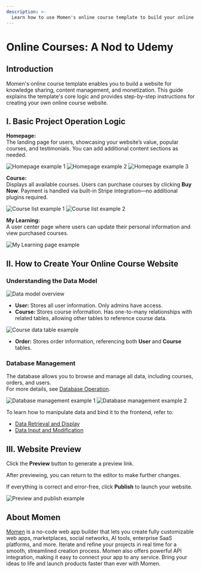 ```yaml
---
description: >-
  Learn how to use Momen's online course template to build your online course website.
---
```


# Online Courses: A Nod to Udemy

## Introduction

Momen's online course template enables you to build a website for knowledge sharing, content management, and monetization. This guide explains the template's core logic and provides step-by-step instructions for creating your own online course website.

## I. Basic Project Operation Logic

**Homepage:**  
The landing page for users, showcasing your website’s value, popular courses, and testimonials. You can add additional content sections as needed.

![Homepage example 1](../.gitbook/assets/0%20(17).png)
![Homepage example 2](../.gitbook/assets/1%20(17).png)
![Homepage example 3](../.gitbook/assets/2%20(14).png)

**Course:**  
Displays all available courses. Users can purchase courses by clicking **Buy Now**. Payment is handled via built-in Stripe integration—no additional plugins required.

![Course list example 1](../.gitbook/assets/3%20(9).png)
![Course list example 2](../.gitbook/assets/4%20(9).png)

**My Learning:**  
A user center page where users can update their personal information and view purchased courses.

![My Learning page example](../.gitbook/assets/5%20(5).png)

## II. How to Create Your Online Course Website

### Understanding the Data Model

![Data model overview](../.gitbook/assets/6%20(5).png)

- **User:** Stores all user information. Only admins have access.
- **Course:** Stores course information. Has one-to-many relationships with related tables, allowing other tables to reference course data.

![Course data table example](../.gitbook/assets/7%20(3).png)

- **Order:** Stores order information, referencing both **User** and **Course** tables.

### Database Management

The database allows you to browse and manage all data, including courses, orders, and users.  
For more details, see [Database Operation](https://docs.momen.app/data/database/database-operation).

![Database management example 1](../.gitbook/assets/8%20(2).png)
![Database management example 2](../.gitbook/assets/9%20(1).png)

To learn how to manipulate data and bind it to the frontend, refer to:  
- [Data Retrieval and Display](https://docs.momen.app/data/data-overview/data-retrieval-and-display)  
- [Data Input and Modification](https://docs.momen.app/data/data-overview/data-input-and-modification)

## III. Website Preview

Click the **Preview** button to generate a preview link.

After previewing, you can return to the editor to make further changes.

If everything is correct and error-free, click **Publish** to launch your website.

![Preview and publish example](../.gitbook/assets/10%20(1).png)

## About Momen

[Momen](https://momen.app/?channel=docs) is a no-code web app builder that lets you create fully customizable web apps, marketplaces, social networks, AI tools, enterprise SaaS platforms, and more. Iterate and refine your projects in real time for a smooth, streamlined creation process. Momen also offers powerful API integration, making it easy to connect your app to any service. Bring your ideas to life and launch products faster than ever with Momen.
